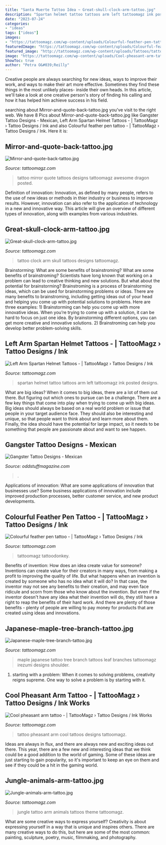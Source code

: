 ```yaml
---
title: "Santa Muerte Tattoo Idea ~ Great-skull-clock-arm-tattoo.jpg"
description: "Spartan helmet tattoo tattoos arm left tattoomagz ink posted designs"
date: "2023-07-24"
categories:
- "ideas"
tags: ["ideas"]
images:
- "https://tattoomagz.com/wp-content/uploads/Colourful-feather-pen-tattoo.jpg"
featuredImage: "https://tattoomagz.com/wp-content/uploads/Colourful-feather-pen-tattoo.jpg"
featured_image: "http://tattoomagz.com/wp-content/uploads/Tattoos/tattoo/Mirror-and-quote-back-tattoo.jpg"
image: "https://tattoomagz.com/wp-content/uploads/Cool-pheasant-arm-tattoo.jpg"
ShowToc: true
author: "Petra O&#039;Reilly"
---
```



Creative people are always searching for new ideas, ways to improve their work, and ways to make their art more effective. Sometimes they find these things in the most unlikely places- inside their own heads. In this article, we'll take a look at one creative person's story of finding his calling and how it has helped him achieve success in his field.

	

		
searching about Mirror-and-quote-back-tattoo.jpg you've visit to the right web. We have 8 Pics about Mirror-and-quote-back-tattoo.jpg like Gangster Tattoo Designs - Mexican, Left Arm Spartan Helmet Tattoos - | TattooMagz › Tattoo Designs / Ink and also Colourful feather pen tattoo - | TattooMagz › Tattoo Designs / Ink. Here it is:
		
    
## Mirror-and-quote-back-tattoo.jpg

<img loading=lazy src="http://tattoomagz.com/wp-content/uploads/Tattoos/tattoo/Mirror-and-quote-back-tattoo.jpg" onerror="this.onerror=null;this.src='https://tse2.mm.bing.net/th?id=OIP.1e3d-9qpqtI7mkk39ehiugHaLH&amp;pid=15.1';" alt="Mirror-and-quote-back-tattoo.jpg">

_Source: tattoomagz.com_

>tattoo mirror quote tattoos designs tattoomagz awesome dragon posted. 

	

Definition of innovation:
Innovation, as defined by many people, refers to the use of new ideas or methods in thier industry or business to improve results. However, innovation can also refer to the application of technology in a new and innovative way. This article will give an overview of different types of innovation, along with examples from various industries.

    
## Great-skull-clock-arm-tattoo.jpg

<img loading=lazy src="http://tattoomagz.com/wp-content/uploads/Great-skull-clock-arm-tattoo.jpg" onerror="this.onerror=null;this.src='https://tse4.mm.bing.net/th?id=OIP.pyD-uIV9cUnNitan4iuXzAHaNG&amp;pid=15.1';" alt="Great-skull-clock-arm-tattoo.jpg">

_Source: tattoomagz.com_

>tattoo clock arm skull tattoos designs tattoomagz. 

	

Brainstorming: What are some benefits of brainstroming?
What are some benefits of brainstroming? Scientists have long known that working on a problem can lead to creative thinking and new solutions. But what about the potential for brainstorming? Brainstroming is a process of brainstorming ideas, which can be used for brainstorming problems or ideas. There are many benefits to brainstroming, including getting ideas out of your head and helping you come up with potential solutions to problems. Here are three examples: 1) Brainstorming can help you come up with more innovative ideas. When you’re trying to come up with a solution, it can be hard to focus on just one idea. By brainstorming different options, you can get more creative and innovative solutions. 2) Brainstroming can help you develop better problem-solving skills.

    
## Left Arm Spartan Helmet Tattoos - | TattooMagz › Tattoo Designs / Ink

<img loading=lazy src="https://tattoomagz.com/wp-content/uploads/spartan-helmet-tattoo-spartan-helmet-tattoos-tattoo-gallery-ink-trails-tattoo-forum-33613.jpg" onerror="this.onerror=null;this.src='https://tse1.mm.bing.net/th?id=OIP.Hdjm5sbp7Fnr6uTH1oM-YQHaJ4&amp;pid=15.1';" alt="Left Arm Spartan Helmet Tattoos - | TattooMagz › Tattoo Designs / Ink">

_Source: tattoomagz.com_

>spartan helmet tattoo tattoos arm left tattoomagz ink posted designs. 

	

What are big ideas?
When it comes to big ideas, there are a lot of them out there. But figuring out which ones to pursue can be a challenge. There are a few key things that come into play when trying to come up with big ideas. 
Big ideas should always be based on a real world problem or issue that people in your target audience face. They should also be interesting and unique, so that people want to think about and learn more about them. Finally, the idea should have the potential for large impact, so it needs to be something that people are passionate about and want to see happen.

    
## Gangster Tattoo Designs - Mexican

<img loading=lazy src="https://oddstuffmagazine.com/wp-content/uploads/2013/09/Mexican-tattoo-designs-12-610x631.jpg" onerror="this.onerror=null;this.src='https://tse2.mm.bing.net/th?id=OIP.__0WdufIpZmj_BKEsnoVXwHaHq&amp;pid=15.1';" alt="Gangster Tattoo Designs - Mexican">

_Source: oddstuffmagazine.com_

>. 

	

Applications of innovation: What are some applications of innovation that businesses use?
Some business applications of innovation include improved production processes, better customer service, and new product developments.

    
## Colourful Feather Pen Tattoo - | TattooMagz › Tattoo Designs / Ink

<img loading=lazy src="https://tattoomagz.com/wp-content/uploads/Colourful-feather-pen-tattoo.jpg" onerror="this.onerror=null;this.src='https://tse1.mm.bing.net/th?id=OIP.uLlVh5yzb4pfw-xVLRN49AHaJ3&amp;pid=15.1';" alt="Colourful feather pen tattoo - | TattooMagz › Tattoo Designs / Ink">

_Source: tattoomagz.com_

>tattoomagz tattoodonkey. 

	

Benefits of invention: How does an idea create value for someone?
Inventions can create value for their creators in many ways, from making a profit to improving the quality of life. But what happens when an invention is created by someone who has no idea what it will do? In that case, the inventor may not see any benefits to their creation, and may even face ridicule and scorn from those who know about the invention. But even if the inventor doesn't have any idea what their invention will do, they still have a right to reap the benefits of their hard work. And there are plenty of those benefits - plenty of people are willing to pay money for products that are created using ideas and innovations.

    
## Japanese-maple-tree-branch-tattoo.jpg

<img loading=lazy src="http://tattoomagz.com/wp-content/uploads/Japanese-maple-tree-branch-tattoo.jpg" onerror="this.onerror=null;this.src='https://tse2.mm.bing.net/th?id=OIP.SDOpyZt6tDt6BilDAkYZxQHaLI&amp;pid=15.1';" alt="Japanese-maple-tree-branch-tattoo.jpg">

_Source: tattoomagz.com_

>maple japanese tattoo tree branch tattoos leaf branches tattoomagz irezumi designs shoulder. 

	

1. starting with a problem: When it comes to solving problems, creativity reigns supreme. One way to solve a problem is by starting with it.

    
## Cool Pheasant Arm Tattoo - | TattooMagz › Tattoo Designs / Ink Works

<img loading=lazy src="https://tattoomagz.com/wp-content/uploads/Cool-pheasant-arm-tattoo.jpg" onerror="this.onerror=null;this.src='https://tse1.mm.bing.net/th?id=OIP.2A_ihcSvVKLy1VLILYJjHQHaJ4&amp;pid=15.1';" alt="Cool pheasant arm tattoo - | TattooMagz › Tattoo Designs / Ink Works">

_Source: tattoomagz.com_

>tattoo pheasant arm cool tattoos designs tattoomagz. 

	

Ideas are always in flux, and there are always new and exciting ideas out there. This year, there are a few new and interesting ideas that we think could be a good addition to the world of gaming. Some of these ideas are just starting to gain popularity, so it's important to keep an eye on them and see if they could be a hit in the gaming world.

    
## Jungle-animals-arm-tattoo.jpg

<img loading=lazy src="http://tattoomagz.com/wp-content/uploads/Jungle-animals-arm-tattoo.jpg" onerror="this.onerror=null;this.src='https://tse4.mm.bing.net/th?id=OIP.lWc3LG21C3NuTnKCOc-aUAHaJ4&amp;pid=15.1';" alt="Jungle-animals-arm-tattoo.jpg">

_Source: tattoomagz.com_

>jungle tattoo arm animals tattoos theme tattoomagz. 

	

What are some creative ways to express yourself?
Creativity is about expressing yourself in a way that is unique and inspires others. There are many creative ways to do this, but here are some of the most common: painting, sculpture, poetry, music, filmmaking, and photography.

